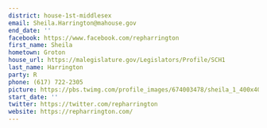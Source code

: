 ```yaml
---
district: house-1st-middlesex
email: Sheila.Harrington@mahouse.gov
end_date: ''
facebook: https://www.facebook.com/repharrington
first_name: Sheila
hometown: Groton
house_url: https://malegislature.gov/Legislators/Profile/SCH1
last_name: Harrington
party: R
phone: (617) 722-2305
picture: https://pbs.twimg.com/profile_images/674003478/sheila_1_400x400.jpg
start_date: ''
twitter: https://twitter.com/repharrington
website: https://repharrington.com/
---
```

